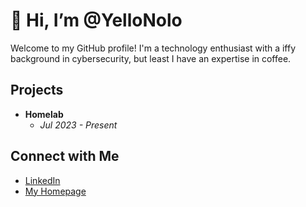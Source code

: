 # 👋 Hi, I’m @YelloNolo
  
Welcome to my GitHub profile! I'm a technology enthusiast with a iffy background in cybersecurity, but least I have an expertise in coffee. 

## Projects
- **Homelab**
  - *Jul 2023 - Present*

## Connect with Me
- [LinkedIn](https://www.linkedin.com/in/alecmurp)
- [My Homepage](https://www.yello.page/)
